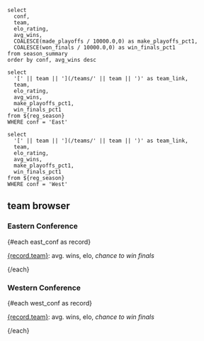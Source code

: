 ```reg_season
select
  conf,
  team,
  elo_rating,
  avg_wins,
  COALESCE(made_playoffs / 10000.0,0) as make_playoffs_pct1,
  COALESCE(won_finals / 10000.0,0) as win_finals_pct1
from season_summary
order by conf, avg_wins desc
```

```east_conf
select
  '[' || team || '](/teams/' || team || ')' as team_link,
  team,
  elo_rating,
  avg_wins,
  make_playoffs_pct1,
  win_finals_pct1
from ${reg_season}
WHERE conf = 'East'
```

```west_conf
select
  '[' || team || '](/teams/' || team || ')' as team_link,
  team,
  elo_rating,
  avg_wins,
  make_playoffs_pct1,
  win_finals_pct1
from ${reg_season}
WHERE conf = 'West'
```

## team browser
### Eastern Conference
{#each east_conf as record}

[{record.team}](/teams/{record.team}): <Value data={record} column=avg_wins/> avg. wins, <Value data={record} column=elo_rating/> elo, _<Value data={record} column=win_finals_pct1/> chance to win finals_  

{/each}

### Western Conference
{#each west_conf as record}

[{record.team}](/teams/{record.team}): <Value data={record} column=avg_wins/> avg. wins, <Value data={record} column=elo_rating/> elo, _<Value data={record} column=win_finals_pct1/> chance to win finals_  

{/each}